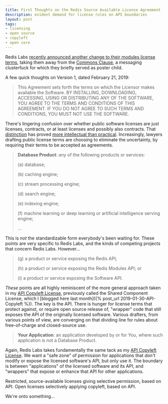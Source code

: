 ```yaml
---
title: First Thoughts on the Redis Source Available License Agreement
description: evident demand for license rules on API boundaries
layout: post
tags:
- licensing
- open source
- copyleft
- open core
---
```


Redis Labs [recently announced another change to their modules license terms](https://redislabs.com/blog/redis-labs-modules-license-changes/), taking them away from the [Commons Clause](https://commonsclause.com), a messaging clusterfuck for which they briefly served as poster child.

A few quick thoughts on Version 1, dated February 21, 2019:

> This Agreement sets forth the terms on which the Licensor makes available the Software. BY INSTALLING, DOWNLOADING, ACCESSING, USING OR DISTRIBUTING ANY OF THE SOFTWARE, YOU AGREE TO THE TERMS AND CONDITIONS OF THIS AGREEMENT. IF YOU DO NOT AGREE TO SUCH TERMS AND CONDITIONS, YOU MUST NOT USE THE SOFTWARE.

There's lingering confusion over whether public software licenses are just licenses, contracts, or at least licenses and possibly also contracts.  That [distinction](http://www.gnu.org/philosophy/enforcing-gpl.html) has proved [more intellectual than practical](https://www.synopsys.com/blogs/software-security/breach-gpl-license-breach-contract/).  Increasingly, lawyers drafting public license terms are choosing to eliminate the uncertainty, by requiring their terms to be accepted as agreements.

> **Database Product**: any of the following products or services:
>
> (a) database;
>
> (b) caching engine;
>
> (c) stream processing engine;
>
> (d) search engine;
>
> (e) indexing engine;
>
> (f) machine learning or deep learning or artificial intelligence serving engine;
>
> ...

This is _not_ the standardizable form everybody's been waiting for.  These points are very specific to Redis Labs, and the kinds of competing projects that concern Redis Labs.  However...

> (g) a product or service exposing the Redis API;
>
> (h) a product or service exposing the Redis Modules API; or
>
> (i) a product or service exposing the Software API.

_These_ points are all highly reminiscent of the more general approach taken in my [API Copyleft License], previously called the Shared Component License, which I [blogged here last month]({% post_url 2019-01-30-API-Copyleft %}).  The key is the API.  There is hunger for license terms that protect against, or require open source release of, "wrapper" code that still exposes the API of the originally licensed software.  Various drafters, from various points of view, are converging on that dividing line for rules about free-of-charge and closed-source use.

[API Copyleft License]: https://github.com/kemitchell/api-copyleft-license

> **Your Application**: an application developed by or for You, where such application is not a Database Product.

Again, Redis Labs takes fundamentally the same tack as my [API Copyleft License].  We want a "safe zone" of permission for applications that _don't_ modify or expose the licensed software's API, but only use it.  The boundary is between "applications" of the licensed software and its API, and "wrappers" that expose or enhance that API for other applications.

Restricted, source-available licenses giving selective permission, based on API.  Open licenses selectively applying copyleft, based on API.

We're onto something...
